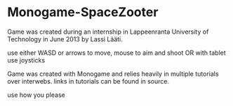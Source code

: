 Monogame-SpaceZooter
====================
Game was created during an internship in Lappeenranta University of Technology in June 2013 by Lassi Lääti.

use either WASD or arrows to move, mouse to aim and shoot
OR with tablet use joysticks

Game was created with Monogame and relies heavily in multiple tutorials over interwebs. 
links in tutorials can be found in source.

use how you please
